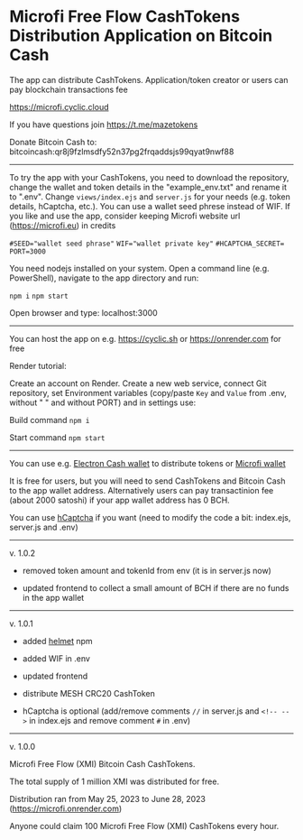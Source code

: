 # Microfi Free Flow CashTokens Distribution Application on Bitcoin Cash

The app can distribute CashTokens. Application/token creator or users can pay blockchain transactions fee

https://microfi.cyclic.cloud

If you have questions join https://t.me/mazetokens

Donate Bitcoin Cash to: bitcoincash:qr8j9fzlmsdfy52n37pg2frqaddsjs99qyat9nwf88

---

To try the app with your CashTokens, you need to download the repository, change the wallet and token details in the "example_env.txt" and rename it to ".env". Change `views/index.ejs` and `server.js` for your needs (e.g. token details, hCaptcha, etc.). You can use a wallet seed phrese instead of WIF. If you like and use the app, consider keeping Microfi website url (https://microfi.eu) in credits

`#SEED="wallet seed phrase"`
`WIF="wallet private key"`
`#HCAPTCHA_SECRET=`
`PORT=3000`

You need nodejs installed on your system. Open a command line (e.g. PowerShell), navigate to the app directory and run:

`npm i`
`npm start`

Open browser and type: localhost:3000

---

You can host the app on e.g. https://cyclic.sh or  https://onrender.com for free

Render tutorial:

Create an account on Render.
Create a new web service, connect Git repository, set Environment variables (copy/paste `Key` and `Value`  from .env, without " " and without PORT) and in settings use:

Build command `npm i`

Start command `npm start`

---

You can use e.g. [Electron Cash wallet](https://electroncash.org) to distribute tokens or [Microfi wallet](https://microfi.eu/wallet)

It is free for users, but you will need to send CashTokens and Bitcoin Cash to the app wallet address. Alternatively users can pay transactinion fee (about 2000 satoshi) if your app wallet address has 0 BCH.

You can use [hCaptcha](https://hCaptcha.com/?r=913a126f378f) if you want (need to modify the code a bit: index.ejs, server.js and .env)

---

v. 1.0.2

- removed token amount and tokenId from env (it is in server.js now)

- updated frontend to collect a small amount of BCH if there are no funds in the app wallet

---

v. 1.0.1

- added [helmet](https://www.npmjs.com/package/helmet) npm

- added WIF in .env

- updated frontend

- distribute MESH CRC20 CashToken

- hCaptcha is optional (add/remove comments `//` in server.js and `<!-- -->` in index.ejs and remove comment `#` in .env)

--- 
v. 1.0.0

Microfi Free Flow (XMI) Bitcoin Cash CashTokens.

The total supply of 1 million XMI was distributed for free.

Distribution ran from May 25, 2023 to June 28, 2023 (https://microfi.onrender.com)

Anyone could claim 100 Microfi Free Flow (XMI) CashTokens every hour.